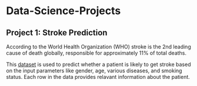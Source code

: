 # Data-Science-Projects

## Project 1: Stroke Prediction
According to the World Health Organization (WHO) stroke is the 2nd leading cause of death globally, responsible for approximately 11% of total deaths.

This [dataset](https://www.kaggle.com/datasets/fedesoriano/stroke-prediction-dataset) is used to predict whether a patient is likely to get stroke based on the input parameters like gender, age, various diseases, and smoking status. Each row in the data provides relavant information about the patient.
